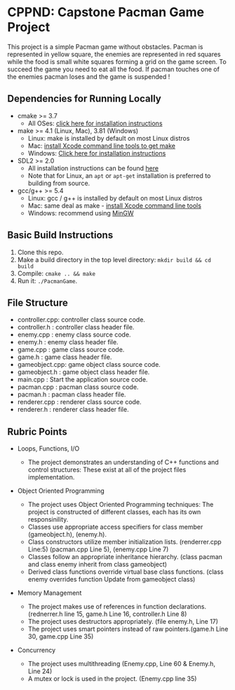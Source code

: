 # CPPND: Capstone Pacman Game Project

This project is a simple Pacman game without obstacles. Pacman is represented in yellow square, the enemies are represented in red squares 
while the food is small white squares forming a grid on the game screen.
To succeed the game you need to eat all the food. If pacman touches one of the enemies pacman loses and the game is suspended !

## Dependencies for Running Locally
* cmake >= 3.7
  * All OSes: [click here for installation instructions](https://cmake.org/install/)
* make >= 4.1 (Linux, Mac), 3.81 (Windows)
  * Linux: make is installed by default on most Linux distros
  * Mac: [install Xcode command line tools to get make](https://developer.apple.com/xcode/features/)
  * Windows: [Click here for installation instructions](http://gnuwin32.sourceforge.net/packages/make.htm)
* SDL2 >= 2.0
  * All installation instructions can be found [here](https://wiki.libsdl.org/Installation)
  * Note that for Linux, an `apt` or `apt-get` installation is preferred to building from source.
* gcc/g++ >= 5.4
  * Linux: gcc / g++ is installed by default on most Linux distros
  * Mac: same deal as make - [install Xcode command line tools](https://developer.apple.com/xcode/features/)
  * Windows: recommend using [MinGW](http://www.mingw.org/)

## Basic Build Instructions

1. Clone this repo.
2. Make a build directory in the top level directory: `mkdir build && cd build`
3. Compile: `cmake .. && make`
4. Run it: `./PacmanGame`.


## File Structure

* controller.cpp: controller class source code.
* controller.h	: controller class header file.
* enemy.cpp		: enemy class source code.
* enemy.h		: enemy class header file.
* game.cpp		: game class source code.
* game.h 		: game class header file.
* gameobject.cpp: game object class source code.
* gameobject.h 	: game object class header file.
* main.cpp 		: Start the application source code.
* pacman.cpp 	: pacman class source code.
* pacman.h 		: pacman class header file.
* renderer.cpp 	: renderer class source code.
* renderer.h 	: renderer class header file.

## Rubric Points

* Loops, Functions, I/O
	* The project demonstrates an understanding of C++ functions and control structures: These exist at all of the project files implementation.

* Object Oriented Programming
	* The project uses Object Oriented Programming techniques: The project is constructed of different classes, each has its own responsinility.
	* Classes use appropriate access specifiers for class member (gameobject.h), (enemy.h).
	* Class constructors utilize member initialization lists.  (renderrer.cpp Line:5) (pacman.cpp Line 5),  (enemy.cpp Line 7)
	* Classes follow an appropriate inheritance hierarchy. (class pacman and class enemy inherit from class gameobject)
	* Derived class functions override virtual base class functions. (class enemy overrides function Update from gameobject class)
	
* Memory Management
	* The project makes use of references in function declarations. (rednerrer.h line 15,  game.h Line 16, controller.h Line 8)
	* The project uses destructors appropriately. (file enemy.h, Line 17)
	* The project uses smart pointers instead of raw pointers.(game.h Line 30, game.cpp Line 35)
	
* Concurrency
	* The project uses multithreading (Enemy.cpp, Line 60 & Enemy.h, Line 24)
	* A mutex or lock is used in the project. (Enemy.cpp line 35)